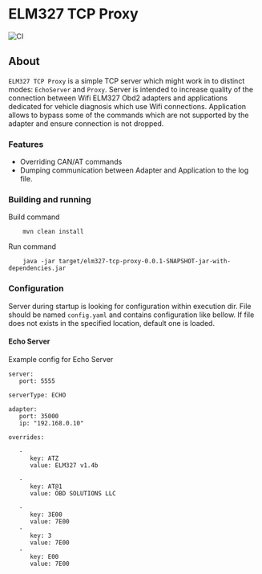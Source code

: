 # ELM327 TCP Proxy

![CI](https://github.com/tzebrowski/Elm327TcpProxy/workflows/Build/badge.svg?branch=main)

## About

`ELM327 TCP Proxy` is a simple TCP server which might work in to distinct modes: `EchoServer` and `Proxy`. Server is intended to increase quality of the connection between Wifi ELM327 Obd2 adapters and applications dedicated for vehicle diagnosis which use Wifi connections.
Application allows to bypass some of the commands which are not supported by the adapter and ensure connection is not dropped. 

### Features

* Overriding CAN/AT commands
* Dumping communication between Adapter and Application to the log file.


### Building and running

Build command

```
	mvn clean install
```


Run command

```
	java -jar target/elm327-tcp-proxy-0.0.1-SNAPSHOT-jar-with-dependencies.jar
```


### Configuration

Server during startup is looking for configuration within execution dir. File should be named `config.yaml` and contains configuration like bellow. If file does not exists in the specified location, default one is loaded.

#### Echo Server

Example config for Echo Server

```
server:
   port: 5555

serverType: ECHO
   
adapter:
   port: 35000
   ip: "192.168.0.10"
    
overrides:
   
   - 
      key: ATZ 
      value: ELM327 v1.4b
   
   -
      key: AT@1
      value: OBD SOLUTIONS LLC
      
   - 
      key: 3E00 
      value: 7E00
   - 
      key: 3 
      value: 7E00
   - 
      key: E00 
      value: 7E00
```